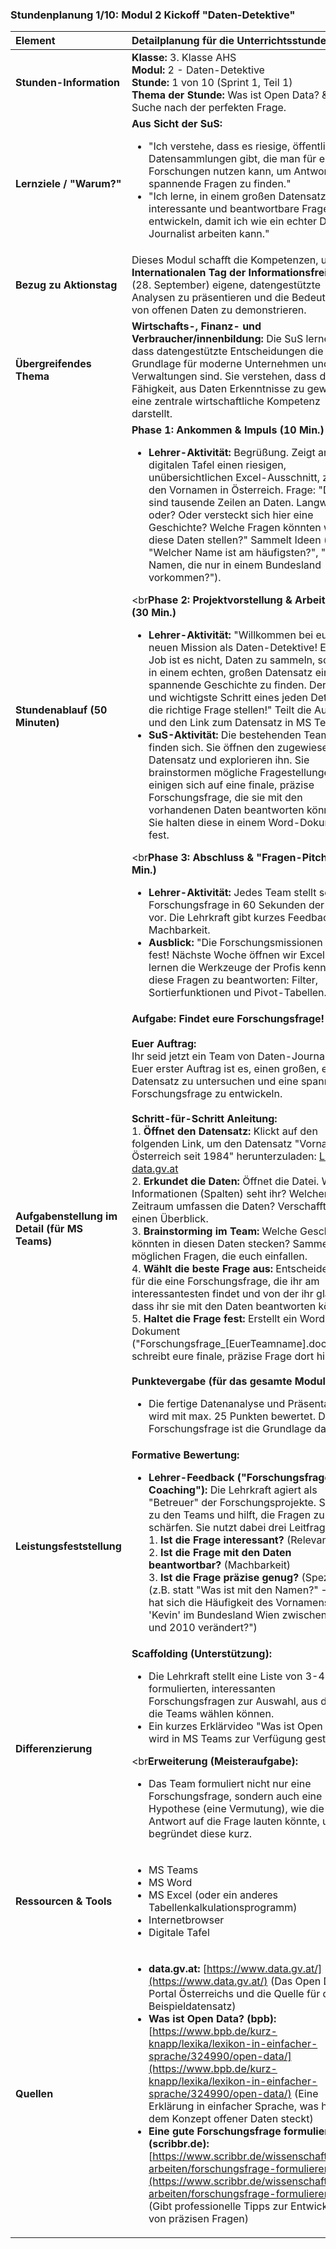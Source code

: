 ### **Stundenplanung 1/10: Modul 2 Kickoff "Daten-Detektive"**

| **Element** | **Detailplanung für die Unterrichtsstunde** |
| :--- | :--- |
| **Stunden-Information** | **Klasse:** 3. Klasse AHS<br>**Modul:** 2 - Daten-Detektive<br>**Stunde:** 1 von 10 (Sprint 1, Teil 1)<br>**Thema der Stunde:** Was ist Open Data? & Die Suche nach der perfekten Frage. |
| **Lernziele / "Warum?"** | **Aus Sicht der SuS:**<br><ul><li>"Ich verstehe, dass es riesige, öffentliche Datensammlungen gibt, die man für eigene Forschungen nutzen kann, um Antworten auf spannende Fragen zu finden."</li><li>"Ich lerne, in einem großen Datensatz eine interessante und beantwortbare Frage zu entwickeln, damit ich wie ein echter Daten-Journalist arbeiten kann."</li></ul> |
| **Bezug zu Aktionstag** | Dieses Modul schafft die Kompetenzen, um zum **Internationalen Tag der Informationsfreiheit** (28. September) eigene, datengestützte Analysen zu präsentieren und die Bedeutung von offenen Daten zu demonstrieren. |
| **Übergreifendes Thema** | **Wirtschafts-, Finanz- und Verbraucher/innenbildung:** Die SuS lernen, dass datengestützte Entscheidungen die Grundlage für moderne Unternehmen und Verwaltungen sind. Sie verstehen, dass die Fähigkeit, aus Daten Erkenntnisse zu gewinnen, eine zentrale wirtschaftliche Kompetenz darstellt. |
| **Stundenablauf (50 Minuten)** | **Phase 1: Ankommen & Impuls (10 Min.)**<br><ul><li>**Lehrer-Aktivität:** Begrüßung. Zeigt an der digitalen Tafel einen riesigen, unübersichtlichen Excel-Ausschnitt, z.B. von den Vornamen in Österreich. Frage: "Das sind tausende Zeilen an Daten. Langweilig, oder? Oder versteckt sich hier eine Geschichte? Welche Fragen könnten wir an diese Daten stellen?" Sammelt Ideen (z.B. "Welcher Name ist am häufigsten?", "Gibt es Namen, die nur in einem Bundesland vorkommen?").</li></ul><br**Phase 2: Projektvorstellung & Arbeitsphase (30 Min.)**<br><ul><li>**Lehrer-Aktivität:** "Willkommen bei eurer neuen Mission als Daten-Detektive! Euer Job ist es nicht, Daten zu sammeln, sondern in einem echten, großen Datensatz eine spannende Geschichte zu finden. Der erste und wichtigste Schritt eines jeden Detektivs: die richtige Frage stellen!" Teilt die Aufgabe und den Link zum Datensatz in MS Teams.</li><li>**SuS-Aktivität:** Die bestehenden Teams finden sich. Sie öffnen den zugewiesenen Datensatz und explorieren ihn. Sie brainstormen mögliche Fragestellungen und einigen sich auf eine finale, präzise Forschungsfrage, die sie mit den vorhandenen Daten beantworten können. Sie halten diese in einem Word-Dokument fest.</li></ul><br**Phase 3: Abschluss & "Fragen-Pitch" (10 Min.)**<br><ul><li>**Lehrer-Aktivität:** Jedes Team stellt seine Forschungsfrage in 60 Sekunden der Klasse vor. Die Lehrkraft gibt kurzes Feedback zur Machbarkeit.</li><li>**Ausblick:** "Die Forschungsmissionen stehen fest! Nächste Woche öffnen wir Excel und lernen die Werkzeuge der Profis kennen, um diese Fragen zu beantworten: Filter, Sortierfunktionen und Pivot-Tabellen."</li></ul> |
| **Aufgabenstellung im Detail (für MS Teams)** | **Aufgabe: Findet eure Forschungsfrage!**<br><br>**Euer Auftrag:**<br>Ihr seid jetzt ein Team von Daten-Journalisten. Euer erster Auftrag ist es, einen großen, echten Datensatz zu untersuchen und eine spannende Forschungsfrage zu entwickeln.<br><br>**Schritt-für-Schritt Anleitung:**<br>1.  **Öffnet den Datensatz:** Klickt auf den folgenden Link, um den Datensatz "Vornamen in Österreich seit 1984" herunterzuladen: [Link zu data.gv.at](https://www.data.gv.at/katalog/dataset/b4e6a4bb-1d74-433b-9b2f-af1d033583c7)<br>2.  **Erkundet die Daten:** Öffnet die Datei. Was für Informationen (Spalten) seht ihr? Welchen Zeitraum umfassen die Daten? Verschafft euch einen Überblick.<br>3.  **Brainstorming im Team:** Welche Geschichten könnten in diesen Daten stecken? Sammelt alle möglichen Fragen, die euch einfallen.<br>4.  **Wählt die beste Frage aus:** Entscheidet euch für die eine Forschungsfrage, die ihr am interessantesten findet und von der ihr glaubt, dass ihr sie mit den Daten beantworten könnt.<br>5.  **Haltet die Frage fest:** Erstellt ein Word-Dokument ("Forschungsfrage_[EuerTeamname].docx") und schreibt eure finale, präzise Frage dort hinein.<br><br>**Punktevergabe (für das gesamte Modul):**<br><ul><li>Die fertige Datenanalyse und Präsentation wird mit max. 25 Punkten bewertet. Die Forschungsfrage ist die Grundlage dafür.</li></ul> |
| **Leistungsfeststellung** | **Formative Bewertung:**<br><ul><li>**Lehrer-Feedback ("Forschungsfragen-Coaching"):** Die Lehrkraft agiert als "Betreuer" der Forschungsprojekte. Sie geht zu den Teams und hilft, die Fragen zu schärfen. Sie nutzt dabei drei Leitfragen:<br>    1.  **Ist die Frage interessant?** (Relevanz)<br>    2.  **Ist die Frage mit den Daten beantwortbar?** (Machbarkeit)<br>    3.  **Ist die Frage präzise genug?** (Spezifität) (z.B. statt "Was ist mit den Namen?" -> "Wie hat sich die Häufigkeit des Vornamens 'Kevin' im Bundesland Wien zwischen 1990 und 2010 verändert?")</li></ul> |
| **Differenzierung** | **Scaffolding (Unterstützung):**<br><ul><li>Die Lehrkraft stellt eine Liste von 3-4 bereits formulierten, interessanten Forschungsfragen zur Auswahl, aus denen die Teams wählen können.</li><li>Ein kurzes Erklärvideo "Was ist Open Data?" wird in MS Teams zur Verfügung gestellt.</li></ul><br**Erweiterung (Meisteraufgabe):**<br><ul><li>Das Team formuliert nicht nur eine Forschungsfrage, sondern auch eine Hypothese (eine Vermutung), wie die Antwort auf die Frage lauten könnte, und begründet diese kurz.</li></ul> |
| **Ressourcen & Tools** | <ul><li>MS Teams</li><li>MS Word</li><li>MS Excel (oder ein anderes Tabellenkalkulationsprogramm)</li><li>Internetbrowser</li><li>Digitale Tafel</li></ul> |
| **Quellen**| <ul><li>**data.gv.at:** [https://www.data.gv.at/](https://www.data.gv.at/) (Das Open Data Portal Österreichs und die Quelle für den Beispieldatensatz)</li><li>**Was ist Open Data? (bpb):** [https://www.bpb.de/kurz-knapp/lexika/lexikon-in-einfacher-sprache/324990/open-data/](https://www.bpb.de/kurz-knapp/lexika/lexikon-in-einfacher-sprache/324990/open-data/) (Eine Erklärung in einfacher Sprache, was hinter dem Konzept offener Daten steckt)</li><li>**Eine gute Forschungsfrage formulieren (scribbr.de):** [https://www.scribbr.de/wissenschaftliches-arbeiten/forschungsfrage-formulieren/](https://www.scribbr.de/wissenschaftliches-arbeiten/forschungsfrage-formulieren/) (Gibt professionelle Tipps zur Entwicklung von präzisen Fragen)</li></ul> |

